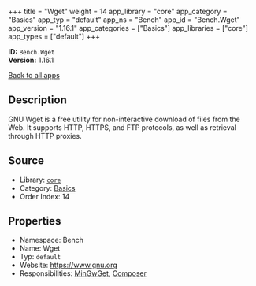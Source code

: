 ﻿+++
title = "Wget"
weight = 14
app_library = "core"
app_category = "Basics"
app_typ = "default"
app_ns = "Bench"
app_id = "Bench.Wget"
app_version = "1.16.1"
app_categories = ["Basics"]
app_libraries = ["core"]
app_types = ["default"]
+++

**ID:** `Bench.Wget`  
**Version:** 1.16.1  
<!--more-->

[Back to all apps](/apps/)

## Description
GNU Wget is a free utility for non-interactive download of files from the Web.
It supports HTTP, HTTPS, and FTP protocols, as well as retrieval through HTTP proxies.

## Source

* Library: [`core`](/app_libraries/core)
* Category: [Basics](/app_categories/basics)
* Order Index: 14

## Properties

* Namespace: Bench
* Name: Wget
* Typ: `default`
* Website: <https://www.gnu.org>
* Responsibilities: [MinGwGet](/apps/Bench.MinGwGet), [Composer](/apps/Bench.Composer)

